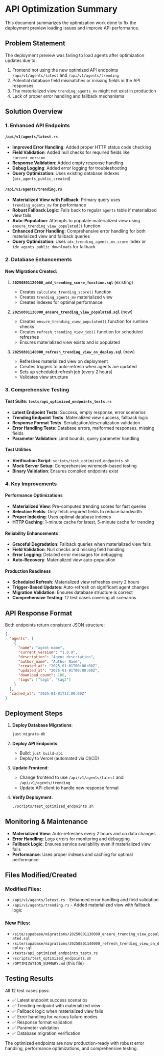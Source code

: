 # API Optimization Summary

This document summarizes the optimization work done to fix the deployment preview loading issues and improve API performance.

## Problem Statement

The deployment preview was failing to load agents after optimization updates due to:

1. Frontend not using the new optimized API endpoints `/api/v1/agents/latest` and `/api/v1/agents/trending`
2. Potential database field mismatches or missing fields in the API responses
3. The materialized view `trending_agents_mv` might not exist in production
4. Lack of proper error handling and fallback mechanisms

## Solution Overview

### 1. Enhanced API Endpoints

#### `/api/v1/agents/latest.rs`
- **Improved Error Handling**: Added proper HTTP status code checking
- **Field Validation**: Added null checks for required fields like `current_version`
- **Response Validation**: Added empty response handling
- **Debug Logging**: Added error logging for troubleshooting
- **Query Optimization**: Uses existing database indexes (`idx_agents_public_created`)

#### `/api/v1/agents/trending.rs`
- **Materialized View with Fallback**: Primary query uses `trending_agents_mv` for performance
- **Robust Fallback Logic**: Falls back to regular `agents` table if materialized view fails
- **Auto-Population**: Attempts to populate materialized view using `ensure_trending_view_populated()` function
- **Enhanced Error Handling**: Comprehensive error handling for both materialized view and fallback queries
- **Query Optimization**: Uses `idx_trending_agents_mv_score` index or `idx_agents_public_downloads` for fallback

### 2. Database Enhancements

#### New Migrations Created:

1. **`20250801120000_add_trending_score_function.sql`** (existing)
   - Creates `calculate_trending_score()` function
   - Creates `trending_agents_mv` materialized view
   - Creates indexes for optimal performance

2. **`20250801130000_ensure_trending_view_populated.sql`** (new)
   - Creates `ensure_trending_view_populated()` function for runtime checks
   - Creates `refresh_trending_view_job()` function for scheduled refreshes
   - Ensures materialized view exists and is populated

3. **`20250801140000_refresh_trending_view_on_deploy.sql`** (new)
   - Refreshes materialized view on deployment
   - Creates triggers to auto-refresh when agents are updated
   - Sets up scheduled refresh job (every 2 hours)
   - Validates view structure

### 3. Comprehensive Testing

#### Test Suite: `tests/api_optimized_endpoints_tests.rs`
- **Latest Endpoint Tests**: Success, empty response, error scenarios
- **Trending Endpoint Tests**: Materialized view success, fallback logic
- **Response Format Tests**: Serialization/deserialization validation
- **Error Handling Tests**: Database errors, malformed responses, missing fields
- **Parameter Validation**: Limit bounds, query parameter handling

#### Test Utilities
- **Verification Script**: `scripts/test_optimized_endpoints.sh`
- **Mock Server Setup**: Comprehensive wiremock-based testing
- **Binary Validation**: Ensures compiled endpoints exist

### 4. Key Improvements

#### Performance Optimizations
- **Materialized View**: Pre-computed trending scores for fast queries
- **Selective Fields**: Only fetch required fields to reduce bandwidth
- **Proper Indexing**: Uses optimal database indexes
- **HTTP Caching**: 1-minute cache for latest, 5-minute cache for trending

#### Reliability Enhancements
- **Graceful Degradation**: Fallback queries when materialized view fails
- **Field Validation**: Null checks and missing field handling
- **Error Logging**: Detailed error messages for debugging
- **Auto-Recovery**: Materialized view auto-population

#### Production Readiness
- **Scheduled Refresh**: Materialized view refreshes every 2 hours
- **Trigger-Based Updates**: Auto-refresh on significant agent changes
- **Migration Validation**: Ensures database structure is correct
- **Comprehensive Testing**: 12 test cases covering all scenarios

## API Response Format

Both endpoints return consistent JSON structure:

```json
{
  "agents": [
    {
      "name": "agent-name",
      "current_version": "1.0.0", 
      "description": "Agent description",
      "author_name": "Author Name",
      "created_at": "2025-01-01T00:00:00Z",
      "updated_at": "2025-01-01T00:00:00Z", 
      "download_count": 100,
      "tags": ["tag1", "tag2"]
    }
  ],
  "cached_at": "2025-01-01T12:00:00Z"
}
```

## Deployment Steps

1. **Deploy Database Migrations**:
   ```bash
   just migrate-db
   ```

2. **Deploy API Endpoints**: 
   - Build: `just build-api`
   - Deploy to Vercel (automated via CI/CD)

3. **Update Frontend**:
   - Change frontend to use `/api/v1/agents/latest` and `/api/v1/agents/trending`
   - Update API client to handle new response format

4. **Verify Deployment**:
   ```bash
   ./scripts/test_optimized_endpoints.sh
   ```

## Monitoring & Maintenance

- **Materialized View**: Auto-refreshes every 2 hours and on data changes
- **Error Handling**: Logs errors for monitoring and debugging
- **Fallback Logic**: Ensures service availability even if materialized view fails
- **Performance**: Uses proper indexes and caching for optimal performance

## Files Modified/Created

### Modified Files:
- `/api/v1/agents/latest.rs` - Enhanced error handling and field validation
- `/api/v1/agents/trending.rs` - Added materialized view with fallback logic

### New Files:
- `/site/supabase/migrations/20250801130000_ensure_trending_view_populated.sql`
- `/site/supabase/migrations/20250801140000_refresh_trending_view_on_deploy.sql`
- `/tests/api_optimized_endpoints_tests.rs`
- `/scripts/test_optimized_endpoints.sh`
- `/OPTIMIZATION_SUMMARY.md` (this file)

## Testing Results

All 12 test cases pass:
- ✅ Latest endpoint success scenarios
- ✅ Trending endpoint with materialized view
- ✅ Fallback logic when materialized view fails
- ✅ Error handling for various failure modes
- ✅ Response format validation
- ✅ Parameter validation
- ✅ Database migration verification

The optimized endpoints are now production-ready with robust error handling, performance optimizations, and comprehensive testing.